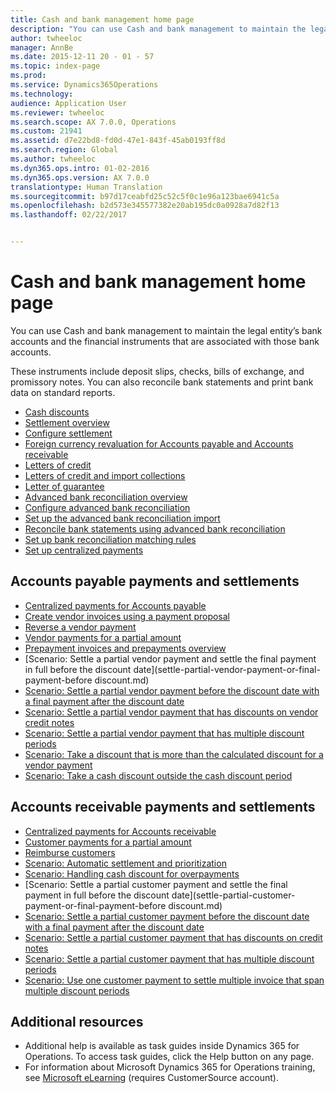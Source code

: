 ```yaml
---
title: Cash and bank management home page
description: "You can use Cash and bank management to maintain the legal entity’s bank accounts and the financial instruments that are associated with those bank accounts."
author: twheeloc
manager: AnnBe
ms.date: 2015-12-11 20 - 01 - 57
ms.topic: index-page
ms.prod: 
ms.service: Dynamics365Operations
ms.technology: 
audience: Application User
ms.reviewer: twheeloc
ms.search.scope: AX 7.0.0, Operations
ms.custom: 21941
ms.assetid: d7e22bd8-fd0d-47e1-843f-45ab0193ff8d
ms.search.region: Global
ms.author: twheeloc
ms.dyn365.ops.intro: 01-02-2016
ms.dyn365.ops.version: AX 7.0.0
translationtype: Human Translation
ms.sourcegitcommit: b97d17ceabfd25c52c5f0c1e96a123bae6941c5a
ms.openlocfilehash: b2d573e345577382e20ab195dc0a0928a7d82f13
ms.lasthandoff: 02/22/2017


---
```


# <a name="cash-and-bank-management-home-page"></a>Cash and bank management home page

You can use Cash and bank management to maintain the legal entity’s bank accounts and the financial instruments that are associated with those bank accounts. 

These instruments include deposit slips, checks, bills of exchange, and promissory notes. You can also reconcile bank statements and print bank data on standard reports.

-   [Cash discounts](cash-discounts.md)
-   [Settlement overview](settlement-overview.md)
-   [Configure settlement](configure-settlement.md)
-   [Foreign currency revaluation for Accounts payable and Accounts receivable](foreign-currency-revaluation-accounts-payable-accounts-receivable.md)
-   [Letters of credit](letters-of-credit.md)
-   [Letters of credit and import collections](letters-of-credit-import-collections.md)
-   [Letter of guarantee](letters-of-guarantee.md)
-   [Advanced bank reconciliation overview](advanced-bank-reconciliation-overview.md)
-   [Configure advanced bank reconciliation](configure-advanced-bank-reconciliation.md)
-   [Set up the advanced bank reconciliation import](set-up-advanced-bank-reconciliation-import-process.md)
-   [Reconcile bank statements using advanced bank reconciliation](reconcile-bank-statements-advanced-bank-reconciliation.md)
-   [Set up bank reconciliation matching rules](set-up-bank-reconciliation-matching-rules.md)
-   [Set up centralized payments](set-up-centralized-payments.md)

## <a name="accounts-payable-payments-and-settlements"></a>Accounts payable payments and settlements
-   [Centralized payments for Accounts payable](centralized-payments-accounts-payable.md)
-   [Create vendor invoices using a payment proposal](create-vendor-payments-payment-proposal.md)
-   [Reverse a vendor payment](reverse-vendor-payment.md)
-   [Vendor payments for a partial amount](vendor-payments-partial-amount.md)
-   [Prepayment invoices and prepayments overview](prepayments-invoices-vs-prepayments.md)
-   [Scenario: Settle a partial vendor payment and settle the final payment in full before the discount date](settle-partial-vendor-payment-or-final-payment-before discount.md)
-   [Scenario: Settle a partial vendor payment before the discount date with a final payment after the discount date](settle-partial-vendor-payment-before-discount-or-final-payment-after.md)
-   [Scenario: Settle a partial vendor payment that has discounts on vendor credit notes](settle-partial-vendor-payment-discounts-vendor-credit-notes.md)
-   [Scenario: Settle a partial vendor payment that has multiple discount periods](settle-partial-vendor-payment-multiple-discount-periods.md)
-   [Scenario: Take a discount that is more than the calculated discount for a vendor payment](take-discount-more-calculated-discount-vendor-payment.md)
-   [Scenario: Take a cash discount outside the cash discount period](take-cash-discount-outside-cash-discount-timeframe.md)

## <a name="accounts-receivable-payments-and-settlements"></a>Accounts receivable payments and settlements
-   [Centralized payments for Accounts receivable](centralized-payments-accounts-receivable.md)
-   [Customer payments for a partial amount](customer-payments-partial-amount.md)
-   [Reimburse customers](reimburse-customers.md)
-   [Scenario: Automatic settlement and prioritization](automatic-settlement-prioritization.md)
-   [Scenario: Handling cash discount for overpayments](cash-discount-handling-overpayments.md)
-   [Scenario: Settle a partial customer payment and settle the final payment in full before the discount date](settle-partial-customer-payment-or-final-payment-before discount.md)
-   [Scenario: Settle a partial customer payment before the discount date with a final payment after the discount date](settle-partial-customer-payment-before-discount-or-final-payment-after.md)
-   [Scenario: Settle a partial customer payment that has discounts on credit notes](settle-partial-customer-payment-discounts-credit-notes.md)
-   [Scenario: Settle a partial customer payment that has multiple discount periods](settle-partial-customer-payment-multiple-discount-periods.md)
-   [Scenario: Use one customer payment to settle multiple invoice that span multiple discount periods](customer-payment-settle-multiple-invoices-multiple-discount-periods.md)

## <a name="additional-resources"></a>Additional resources
-   Additional help is available as task guides inside Dynamics 365 for Operations. To access task guides, click the Help button on any page.
-   For information about Microsoft Dynamics 365 for Operations training, see [Microsoft eLearning](https://mbs2.microsoft.com/members/elearning/dynamicstrainingcert.aspx) (requires CustomerSource account).



